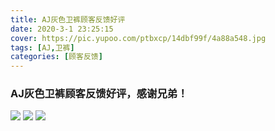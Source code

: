 ```yaml
---
title: AJ灰色卫裤顾客反馈好评
date: 2020-3-1 23:25:15
cover: https://pic.yupoo.com/ptbxcp/14dbf99f/4a88a548.jpg
tags: [AJ,卫裤]
categories: [顾客反馈]
---
```


###  AJ灰色卫裤顾客反馈好评，感谢兄弟！
![](https://pic.yupoo.com/ptbxcp/25daa37c/b70071db.jpg)
![](https://pic.yupoo.com/ptbxcp/14dbf99f/4a88a548.jpg)
![](https://pic.yupoo.com/ptbxcp/8251efc8/a165948f.jpg)
